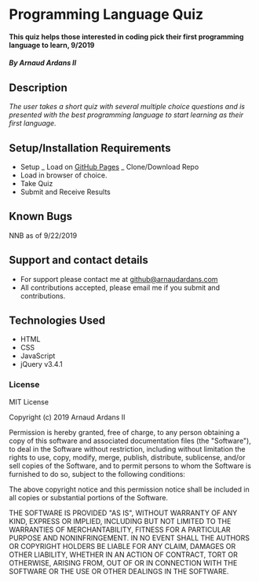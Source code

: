 # Programming Language Quiz

#### This quiz helps those interested in coding pick their first programming language to learn, 9/2019

##### By **Arnaud Ardans II**

## Description

_The user takes a short quiz with several multiple choice questions and is presented with the best programming language to start learning as their first language._

## Setup/Installation Requirements

- Setup
  _ Load on [GitHub Pages](https://roadspill.github.io/epi_proj2_language-quiz/)
  _ Clone/Download Repo
- Load in browser of choice.
- Take Quiz
- Submit and Receive Results

## Known Bugs

NNB as of 9/22/2019

## Support and contact details

- For support please contact me at github@arnaudardans.com
- All contributions accepted, please email me if you submit and contributions.

## Technologies Used

- HTML
- CSS
- JavaScript
- jQuery v3.4.1

### License

MIT License

Copyright (c) 2019 Arnaud Ardans II

Permission is hereby granted, free of charge, to any person obtaining a copy of this software and associated documentation files (the "Software"), to deal in the Software without restriction, including without limitation the rights to use, copy, modify, merge, publish, distribute, sublicense, and/or sell copies of the Software, and to permit persons to whom the Software is furnished to do so, subject to the following conditions:

The above copyright notice and this permission notice shall be included in all copies or substantial portions of the Software.

THE SOFTWARE IS PROVIDED "AS IS", WITHOUT WARRANTY OF ANY KIND, EXPRESS OR IMPLIED, INCLUDING BUT NOT LIMITED TO THE WARRANTIES OF MERCHANTABILITY, FITNESS FOR A PARTICULAR PURPOSE AND NONINFRINGEMENT. IN NO EVENT SHALL THE AUTHORS OR COPYRIGHT HOLDERS BE LIABLE FOR ANY CLAIM, DAMAGES OR OTHER LIABILITY, WHETHER IN AN ACTION OF CONTRACT, TORT OR OTHERWISE, ARISING FROM, OUT OF OR IN CONNECTION WITH THE SOFTWARE OR THE USE OR OTHER DEALINGS IN THE SOFTWARE.
